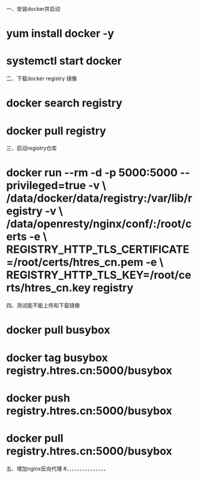 一、安装docker并启动
  # yum install docker -y
  # systemctl start docker

二、下载docker registry 镜像
  # docker search registry
  # docker pull registry

三、启动registry仓库
  # docker run --rm -d -p 5000:5000 --privileged=true -v \     /data/docker/data/registry:/var/lib/registry -v \ /data/openresty/nginx/conf/:/root/certs  -e  \ REGISTRY_HTTP_TLS_CERTIFICATE=/root/certs/htres_cn.pem -e \ REGISTRY_HTTP_TLS_KEY=/root/certs/htres_cn.key registry

四、测试能不能上传和下载镜像
  # docker pull busybox
  # docker tag busybox registry.htres.cn:5000/busybox
  # docker push registry.htres.cn:5000/busybox
  # docker pull registry.htres.cn:5000/busybox

五、增加nginx反向代理
  #、、、、、、、、、、、、、、、

